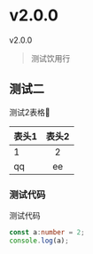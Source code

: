 # v2.0.0

v2.0.0

> 测试饮用行
>

## 测试二

测试2表格🧚

表头1|表头2
--|:--:
1|2
qq|ee

### 测试代码

测试代码

```ts
const a:number = 2;
console.log(a);
```